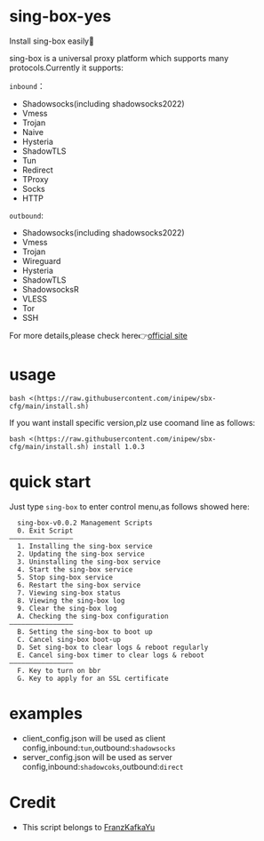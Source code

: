 # sing-box-yes    
Install sing-box easily:100:  

sing-box is a universal proxy platform which supports many protocols.Currently it supports:  

`inbound`： 
- Shadowsocks(including shadowsocks2022)    
- Vmess  
- Trojan  
- Naive  
- Hysteria  
- ShadowTLS  
- Tun  
- Redirect  
- TProxy  
- Socks  
- HTTP  

`outbound`:  
- Shadowsocks(including shadowsocks2022)    
- Vmess  
- Trojan 
- Wireguard  
- Hysteria  
- ShadowTLS  
- ShadowsocksR  
- VLESS  
- Tor  
- SSH

For more details,please check here:point_right:[official site](https://sing-box.sagernet.org/)
# usage
```
bash <(https://raw.githubusercontent.com/inipew/sbx-cfg/main/install.sh)
```    
If you want install specific version,plz use coomand line as follows:
```
bash <(https://raw.githubusercontent.com/inipew/sbx-cfg/main/install.sh) install 1.0.3
```
# quick start
Just type `sing-box` to enter control menu,as follows showed here:
```
  sing-box-v0.0.2 Management Scripts
  0. Exit Script
————————————————
  1. Installing the sing-box service
  2. Updating the sing-box service
  3. Uninstalling the sing-box service
  4. Start the sing-box service
  5. Stop sing-box service
  6. Restart the sing-box service
  7. Viewing sing-box status
  8. Viewing the sing-box log
  9. Clear the sing-box log
  A. Checking the sing-box configuration
————————————————
  B. Setting the sing-box to boot up
  C. Cancel sing-box boot-up
  D. Set sing-box to clear logs & reboot regularly
  E. Cancel sing-box timer to clear logs & reboot
————————————————
  F. Key to turn on bbr 
  G. Key to apply for an SSL certificate 
```   
# examples  
- client_config.json will be used as client config,inbound:`tun`,outbound:`shadowsocks`  
- server_config.json will be used as server config,inbound:`shadowcoks`,outbound:`direct` 


# Credit
- This script belongs to [FranzKafkaYu](https://github.com/FranzKafkaYu)
